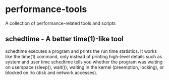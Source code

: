 # performance-tools
A collection of performance-related tools and scripts

## schedtime - A better time(1)-like tool 

schedtime executes a program and prints the run time statistics. It
works like the time(1) command, only instead of printing high-level
details such as system and user time schedtime tells you whether the
program was waiting on userspace (sleep(), wait()), waiting in the
kernel (preemption, locking), or blocked on i/o (disk and network
accesses).
